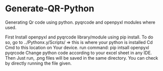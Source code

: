 # Generate-QR-Python
Generating Qr code using python. pyqrcode and openpyxl modules where used.

First Install openpyxl and pyqrcode library/module using pip install.
To do so, go to 
../Pythonx.y/Scripts/ => this is where your python is installed
Cd Cmd to this location on Your device.
run command:
pip intsall openpyxl pyqrcode
Change python code according to your excel sheet in any IDE.
Then Just run, .png files will be saved in the same directory.
You can check by directly running the file given.
